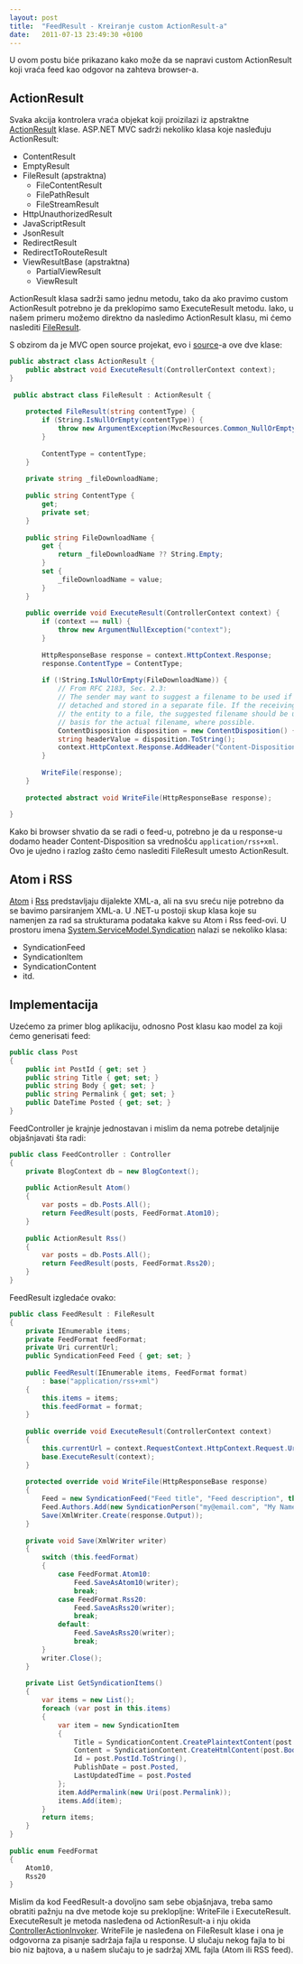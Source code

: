 ```yaml
---
layout: post
title:  "FeedResult - Kreiranje custom ActionResult-a"
date:   2011-07-13 23:49:30 +0100
---
```


U ovom postu biće prikazano kako može da se napravi custom ActionResult koji vraća feed kao odgovor na zahteva browser-a.

## ActionResult

Svaka akcija kontrolera vraća objekat koji proizilazi iz apstraktne [ActionResult](http://msdn.microsoft.com/en-us/library/system.web.mvc.actionresult.aspx) klase. ASP.NET MVC sadrži nekoliko klasa koje nasleđuju ActionResult:

- ContentResult
- EmptyResult
- FileResult (apstraktna)
  - FileContentResult
  - FilePathResult
  - FileStreamResult
- HttpUnauthorizedResult
- JavaScriptResult
- JsonResult
- RedirectResult
- RedirectToRouteResult
- ViewResultBase (apstraktna)
  - PartialViewResult
  - ViewResult

ActionResult klasa sadrži samo jednu metodu, tako da ako pravimo custom ActionResult potrebno je da preklopimo samo ExecuteResult metodu. Iako, u našem primeru možemo direktno da nasledimo ActionResult klasu, mi ćemo naslediti [FileResult](http://msdn.microsoft.com/en-us/library/system.web.mvc.fileresult.aspx).

S obzirom da je MVC open source projekat, evo i [source](http://aspnet.codeplex.com/SourceControl/BrowseLatest)-a ove dve klase:

```csharp
public abstract class ActionResult {
    public abstract void ExecuteResult(ControllerContext context);
}
 
 public abstract class FileResult : ActionResult {
 
    protected FileResult(string contentType) {
        if (String.IsNullOrEmpty(contentType)) {
            throw new ArgumentException(MvcResources.Common_NullOrEmpty, "contentType");
        }
 
        ContentType = contentType;
    }
 
    private string _fileDownloadName;
 
    public string ContentType {
        get;
        private set;
    }
 
    public string FileDownloadName {
        get {
            return _fileDownloadName ?? String.Empty;
        }
        set {
            _fileDownloadName = value;
        }
    }
 
    public override void ExecuteResult(ControllerContext context) {
        if (context == null) {
            throw new ArgumentNullException("context");
        }
 
        HttpResponseBase response = context.HttpContext.Response;
        response.ContentType = ContentType;
 
        if (!String.IsNullOrEmpty(FileDownloadName)) {
            // From RFC 2183, Sec. 2.3:
            // The sender may want to suggest a filename to be used if the entity is
            // detached and stored in a separate file. If the receiving MUA writes
            // the entity to a file, the suggested filename should be used as a
            // basis for the actual filename, where possible.
            ContentDisposition disposition = new ContentDisposition() { FileName = FileDownloadName };
            string headerValue = disposition.ToString();
            context.HttpContext.Response.AddHeader("Content-Disposition", headerValue);
        }
 
        WriteFile(response);
    }
 
    protected abstract void WriteFile(HttpResponseBase response);
 
}
```

Kako bi browser shvatio da se radi o feed-u, potrebno je da u response-u dodamo header Content-Disposition sa vrednošću `application/rss+xml`. Ovo je ujedno i razlog zašto ćemo naslediti FileResult umesto ActionResult.

## Atom i RSS

[Atom](http://en.wikipedia.org/wiki/Atom_(standard)) i [Rss](http://en.wikipedia.org/wiki/RSS) predstavljaju dijalekte XML-a, ali na svu sreću nije potrebno da se bavimo parsiranjem XML-a. U .NET-u postoji skup klasa koje su namenjen za rad sa strukturama podataka kakve su Atom i Rss feed-ovi. U prostoru imena [System.ServiceModel.Syndication](http://msdn.microsoft.com/en-us/library/system.servicemodel.syndication.aspx) nalazi se nekoliko klasa:

- SyndicationFeed
- SyndicationItem
- SyndicationContent
- itd.

## Implementacija

Uzećemo za primer blog aplikaciju, odnosno Post klasu kao model za koji ćemo generisati feed:

```csharp
public class Post
{
    public int PostId { get; set }
    public string Title { get; set; }
    public string Body { get; set; }
    public string Permalink { get; set; }
    public DateTime Posted { get; set; }
}
```

FeedController je krajnje jednostavan i mislim da nema potrebe detaljnije objašnjavati šta radi:

```csharp
public class FeedController : Controller
{
    private BlogContext db = new BlogContext();
     
    public ActionResult Atom()
    {
        var posts = db.Posts.All();
        return FeedResult(posts, FeedFormat.Atom10);
    }
     
    public ActionResult Rss()
    {
        var posts = db.Posts.All();
        return FeedResult(posts, FeedFormat.Rss20);
    }   
}
```

FeedResult izgledaće ovako:

```csharp
public class FeedResult : FileResult
{
    private IEnumerable items;
    private FeedFormat feedFormat;
    private Uri currentUrl;
    public SyndicationFeed Feed { get; set; }
 
    public FeedResult(IEnumerable items, FeedFormat format)
        : base("application/rss+xml")
    {
        this.items = items;
        this.feedFormat = format;
    }
 
    public override void ExecuteResult(ControllerContext context)
    {
        this.currentUrl = context.RequestContext.HttpContext.Request.Url;
        base.ExecuteResult(context);
    }
 
    protected override void WriteFile(HttpResponseBase response)
    {
        Feed = new SyndicationFeed("Feed title", "Feed description", this.currentUrl, GetSyndicationItems());            
        Feed.Authors.Add(new SyndicationPerson("my@email.com", "My Name", "MyBlogUrl"));            
        Save(XmlWriter.Create(response.Output));
    }
 
    private void Save(XmlWriter writer)
    {
        switch (this.feedFormat)
        {
            case FeedFormat.Atom10:
                Feed.SaveAsAtom10(writer);
                break;
            case FeedFormat.Rss20:
                Feed.SaveAsRss20(writer);
                break;
            default:
                Feed.SaveAsRss20(writer);
                break;
        }
        writer.Close();
    }
 
    private List GetSyndicationItems()
    {
        var items = new List();
        foreach (var post in this.items)
        {
            var item = new SyndicationItem
            {
                Title = SyndicationContent.CreatePlaintextContent(post.Title),
                Content = SyndicationContent.CreateHtmlContent(post.Body),
                Id = post.PostId.ToString(),
                PublishDate = post.Posted,
                LastUpdatedTime = post.Posted
            };
            item.AddPermalink(new Uri(post.Permalink));
            items.Add(item);
        }
        return items;
    }
}
 
public enum FeedFormat
{
    Atom10,
    Rss20
}
```

Mislim da kod FeedResult-a dovoljno sam sebe objašnjava, treba samo obratiti pažnju na dve metode koje su preklopljne: WriteFile i ExecuteResult. ExecuteResult je metoda nasleđena od ActionResult-a i nju okida [ControllerActionInvoker](http://msdn.microsoft.com/en-us/library/system.web.mvc.controlleractioninvoker.aspx). WriteFile je nasleđena on FileResult klase i ona je odgovorna za pisanje sadržaja fajla u response. U slučaju nekog fajla to bi bio niz bajtova, a u našem slučaju to je sadržaj XML fajla (Atom ili RSS feed).
